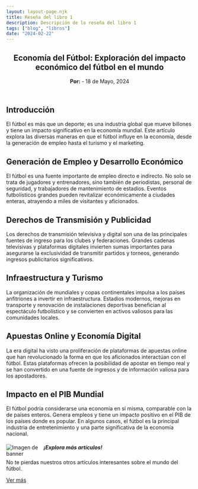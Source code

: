 ```yaml
---
layout: layout-page.njk
title: Reseña del libro 1
description: Descripción de la reseña del libro 1
tags: ["blog", "libros"]
date: "2024-02-22"
---
```


<article>
  <header>
    <h1>Economía del Fútbol: Exploración del impacto económico del fútbol en el mundo</h1>
    <p><strong>Por: </strong> - <time datetime="2024-05-18">18 de Mayo, 2024</time></p>
  </header>
  <section>
    <h2>Introducción</h2>
    <p>El fútbol es más que un deporte; es una industria global que mueve billones y tiene un impacto significativo en la economía mundial. Este artículo explora las diversas maneras en que el fútbol influye en la economía, desde la generación de empleo hasta el turismo y el marketing.</p>
  </section>
  <section>
    <h2>Generación de Empleo y Desarrollo Económico</h2>
    <p>El fútbol es una fuente importante de empleo directo e indirecto. No solo se trata de jugadores y entrenadores, sino también de periodistas, personal de seguridad, y trabajadores de mantenimiento de estadios. Eventos futbolísticos grandes pueden revitalizar económicamente a ciudades enteras, atrayendo a miles de visitantes y aficionados.</p>
  </section>
  <section>
    <h2>Derechos de Transmisión y Publicidad</h2>
    <p>Los derechos de transmisión televisiva y digital son una de las principales fuentes de ingreso para los clubes y federaciones. Grandes cadenas televisivas y plataformas digitales invierten sumas importantes para asegurarse la exclusividad de transmitir partidos y torneos, generando ingresos publicitarios significativos.</p>
  </section>
  <section>
    <h2>Infraestructura y Turismo</h2>
    <p>La organización de mundiales y copas continentales impulsa a los países anfitriones a invertir en infraestructura. Estadios modernos, mejoras en transporte y renovación de instalaciones deportivas benefician al espectáculo futbolístico y se convierten en activos valiosos para las comunidades locales.</p>
  </section>
  <section>
    <h2>Apuestas Online y Economía Digital</h2>
    <p>La era digital ha visto una proliferación de plataformas de apuestas online que han revolucionado la forma en que los aficionados interactúan con el fútbol. Estas plataformas ofrecen la posibilidad de apostar en tiempo real y se han convertido en una fuente de ingresos y de información valiosa para los apostadores.</p>
  </section>
  <section>
    <h2>Impacto en el PIB Mundial</h2>
    <p>El fútbol podría considerarse una economía en sí misma, comparable con la de países enteros. Genera empleos y tiene un impacto positivo en el PIB de los países donde es popular. En algunos casos, el fútbol es la principal industria de entretenimiento y una parte significativa de la economía nacional.</p>
  </section>
</article>

<!-- Banner -->
<div class="list-group-item list-group-item-action text-center">
    <div class="d-flex align-items-center justify-content-center">
        <img src="https://th.bing.com/th/id/R.2d75f2a9352a4fb78cb9aa29e8aeb3e7?rik=UOr8FscRVB40DA&pid=ImgRaw&r=0" alt="Imagen de banner" class="mr-3" style="max-width: 20%; height: auto; float: left;">
        <div>
            <h5 class="mb-1">¡Explora más artículos!</h5>
            <p class="mb-1">No te pierdas nuestros otros artículos interesantes sobre el mundo del fútbol.</p>
            <a href="/blog" class="btn btn-primary">Ver más</a>
        </div>
    </div>
</div>